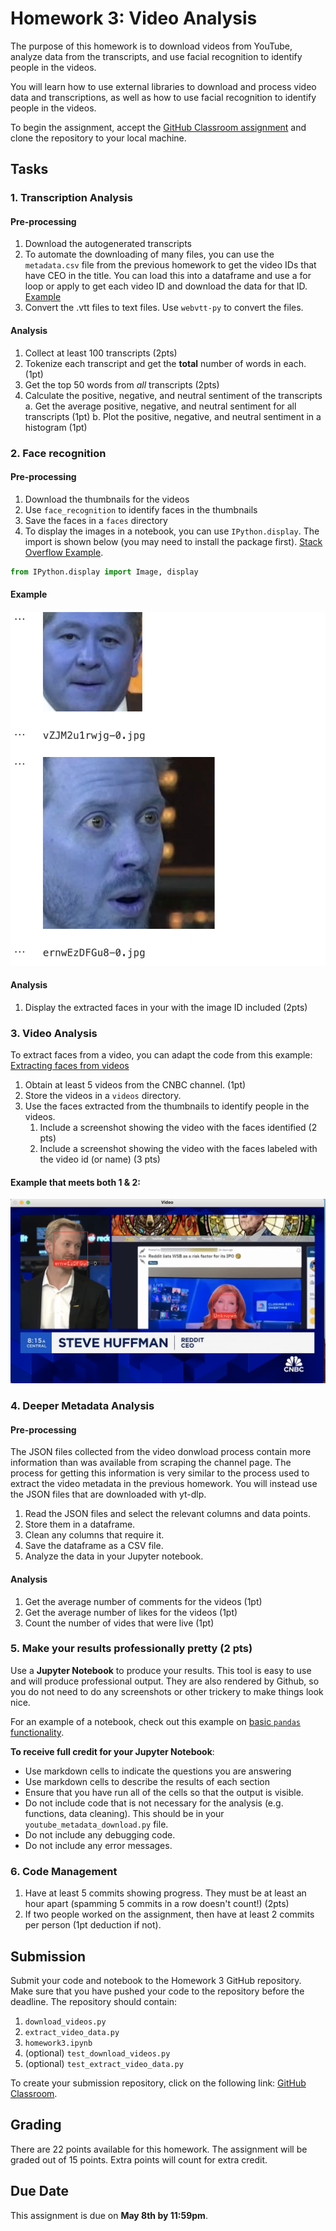 # Homework 3: Video Analysis

The purpose of this homework is to download videos from
YouTube, analyze data from the transcripts, and
use facial recognition to identify people in the videos.

You will learn how to use external libraries to download
and process video data and transcriptions, as well as
how to use facial recognition to identify people in the videos.

To begin the assignment, accept the
[GitHub Classroom assignment](https://classroom.github.com/a/vKwrUZRQ)
and clone the repository to your local machine.

## Tasks

### 1. Transcription Analysis

#### Pre-processing

1. Download the autogenerated transcripts
2. To automate the downloading of many files, you can use the `metadata.csv` file from
    the previous homework to get the video IDs that have CEO in the title. 
    You can load this into a dataframe and use a for loop or apply to get each video ID and
    download the data for that ID. [Example](https://stackoverflow.com/questions/16476924/)
3. Convert the .vtt files to text files. Use `webvtt-py` to convert the files.

#### Analysis

1. Collect at least 100 transcripts (2pts)
2. Tokenize each transcript and get the **total** number of words in each. (1pt)
3. Get the top 50 words from *all* transcripts (2pts)
4. Calculate the positive, negative, and neutral sentiment of the transcripts
    a. Get the average positive, negative, and neutral sentiment for all transcripts (1pt)
    b. Plot the positive, negative, and neutral sentiment in a histogram (1pt)

### 2. Face recognition

#### Pre-processing

1. Download the thumbnails for the videos
2. Use `face_recognition` to identify faces in the thumbnails
3. Save the faces in a `faces` directory
4. To display the images in a notebook, you can use `IPython.display`.
  The import is shown below (you may need to install the package first).
  [Stack Overflow Example](https://stackoverflow.com/questions/11854847/).

```python
from IPython.display import Image, display
```

#### Example

![alt text](displayed_faces.png)

#### Analysis

1. Display the extracted faces in your with the image ID included (2pts)

### 3. Video Analysis

To extract faces from a video, you can adapt the code from this example:
[Extracting faces from videos](https://github.com/ageitgey/face_recognition/blob/master/examples/facerec_from_webcam_faster.py)

1. Obtain at least 5 videos from the CNBC channel. (1pt)
2. Store the videos in a `videos` directory.
3. Use the faces extracted from the thumbnails to identify people in the videos.
    1. Include a screenshot showing the video with the faces identified (2 pts)
    2. Include a screenshot showing the video with the faces labeled with the video id (or name) (3 pts)

#### Example that meets both 1 & 2:
![alt text](face_id_example.png)

### 4. Deeper Metadata Analysis

#### Pre-processing

The JSON files collected from the video donwload process contain
more information than was available from scraping the channel page.
The process for getting this information is very similar to the process
used to extract the video metadata in the previous homework. You will
instead use the JSON files that are downloaded with yt-dlp.

1. Read the JSON files and select the relevant columns and data points.
2. Store them in a dataframe.
3. Clean any columns that require it.
4. Save the dataframe as a CSV file.
5. Analyze the data in your Jupyter notebook.

#### Analysis

1. Get the average number of comments for the videos (1pt)
2. Get the average number of likes for the videos (1pt)
3. Count the number of vides that were live (1pt)

### 5. Make your results professionally pretty (2 pts)

Use a **Jupyter Notebook** to produce your results. This tool is
easy to use and will produce professional output. They are also
rendered by Github, so you do not need to do any screenshots
or other trickery to make things look nice.

For an example of a notebook, check out this example on
[basic `pandas` functionality](https://github.com/jakevdp/PythonDataScienceHandbook/blob/master/notebooks/03.03-Operations-in-Pandas.ipynb).

**To receive full credit for your Jupyter Notebook**:

- Use markdown cells to indicate the questions you are answering
- Use markdown cells to describe the results of each section
- Ensure that you have run all of the cells so that the output is visible.
- Do not include code that is not necessary for the analysis (e.g. functions, data cleaning).
  This should be in your `youtube_metadata_download.py` file.
- Do not include any debugging code.
- Do not include any error messages.

### 6. Code Management

1. Have at least 5 commits showing progress. They must be at least an hour apart (spamming 5 commits
   in a row doesn't count!) (2pts)
2. If two people worked on the assignment, then have at least 2 commits per person
  (1pt deduction if not).

## Submission

Submit your code and notebook to the Homework 3 GitHub repository. Make sure that you have
pushed your code to the repository before the deadline. The repository should contain:

1. `download_videos.py`
2. `extract_video_data.py`
3. `homework3.ipynb`
4. (optional) `test_download_videos.py`
5. (optional) `test_extract_video_data.py`

To create your submission repository, click on the following link:
[GitHub Classroom](https://classroom.github.com/a/vKwrUZRQ).

## Grading

There are 22 points available for this homework. The assignment
will be graded out of 15 points. Extra points will count for 
extra credit.

## Due Date

This assignment is due on **May 8th by 11:59pm**.
